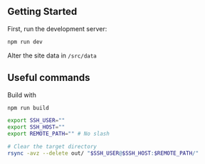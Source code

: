 ## Getting Started

First, run the development server:

```bash
npm run dev
```

Alter the site data in `/src/data`

## Useful commands
Build with
```bash
npm run build
```
```bash
export SSH_USER=""
export SSH_HOST=""
export REMOTE_PATH="" # No slash

# Clear the target directory
rsync -avz --delete out/ "$SSH_USER@$SSH_HOST:$REMOTE_PATH/"
```